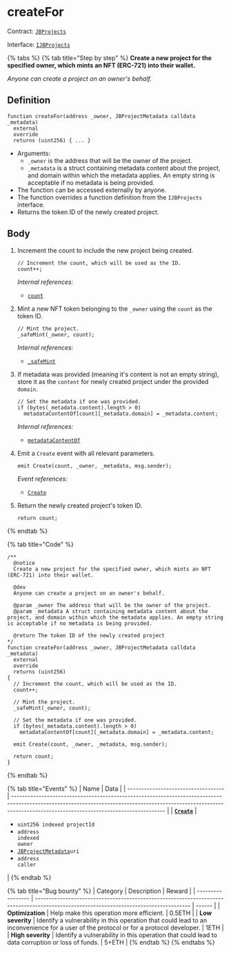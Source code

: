 # createFor

Contract: [`JBProjects`](../)

Interface: [`IJBProjects`](../../../interfaces/ijbprojects.md)

{% tabs %}
{% tab title="Step by step" %}
**Create a new project for the specified owner, which mints an NFT (ERC-721) into their wallet.**

_Anyone can create a project on an owner's behalf._

## Definition

```solidity
function createFor(address _owner, JBProjectMetadata calldata _metadata)
  external
  override
  returns (uint256) { ... }
```

* Arguments:
  * `_owner` is the address that will be the owner of the project.
  * `_metadata` is a struct containing metadata content about the project, and domain within which the metadata applies. An empty string is acceptable if no metadata is being provided.
* The function can be accessed externally by anyone.
* The function overrides a function definition from the `IJBProjects` interface.
* Returns the token ID of the newly created project.

## Body

1.  Increment the count to include the new project being created.

    ```solidity
    // Increment the count, which will be used as the ID.
    count++;
    ```

    _Internal references:_

    * [`count`](../properties/count.md)
2.  Mint a new NFT token belonging to the `_owner` using the `count` as the token ID.

    ```solidity
    // Mint the project.
    _safeMint(_owner, count);
    ```

    _Internal references:_

    * [`_safeMint`](https://docs.openzeppelin.com/contracts/2.x/api/token/erc721#ERC721-_safeMint-address-uint256-bytes-)
3.  If metadata was provided (meaning it's content is not an empty string), store it as the `content` for newly created project under the provided `domain`.

    ```solidity
    // Set the metadata if one was provided.
    if (bytes(_metadata.content).length > 0)
      metadataContentOf[count][_metadata.domain] = _metadata.content;
    ```

    _Internal references:_

    * [`metadataContentOf`](../properties/metadatacontentof.md)
8.  Emit a `Create` event with all relevant parameters.

    ```
    emit Create(count, _owner, _metadata, msg.sender);
    ```

    _Event references:_

    * [`Create`](../events/create.md)
9.  Return the newly created project's token ID.

    ```solidity
    return count;
    ```
{% endtab %}

{% tab title="Code" %}
```solidity
/**
  @notice 
  Create a new project for the specified owner, which mints an NFT (ERC-721) into their wallet.

  @dev 
  Anyone can create a project on an owner's behalf.

  @param _owner The address that will be the owner of the project.
  @param _metadata A struct containing metadata content about the project, and domain within which the metadata applies. An empty string is acceptable if no metadata is being provided.

  @return The token ID of the newly created project
*/
function createFor(address _owner, JBProjectMetadata calldata _metadata)
  external
  override
  returns (uint256)
{
  // Increment the count, which will be used as the ID.
  count++;

  // Mint the project.
  _safeMint(_owner, count);

  // Set the metadata if one was provided.
  if (bytes(_metadata.content).length > 0)
    metadataContentOf[count][_metadata.domain] = _metadata.content;

  emit Create(count, _owner, _metadata, msg.sender);

  return count;
}
```
{% endtab %}

{% tab title="Events" %}
| Name                                | Data                                                                                                                                                                                                                |
| ----------------------------------- | ------------------------------------------------------------------------------------------------------------------------------------------------------------------------------------------------------------------- |
| [**`Create`**](../events/create.md) | <ul><li><code>uint256 indexed projectId</code></li><li><code>address indexed owner</code></li><li><a href="../../data-structures/jbprojectmetadata"><code>JBProjectMetadata</code></a><code>uri</code></li><li><code>address caller</code></li></ul> |
{% endtab %}

{% tab title="Bug bounty" %}
| Category          | Description                                                                                                                            | Reward |
| ----------------- | -------------------------------------------------------------------------------------------------------------------------------------- | ------ |
| **Optimization**  | Help make this operation more efficient.                                                                                               | 0.5ETH |
| **Low severity**  | Identify a vulnerability in this operation that could lead to an inconvenience for a user of the protocol or for a protocol developer. | 1ETH   |
| **High severity** | Identify a vulnerability in this operation that could lead to data corruption or loss of funds.                                        | 5+ETH  |
{% endtab %}
{% endtabs %}
